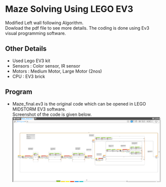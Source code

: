 # Maze Solving Using LEGO EV3
Modified Left wall following Algorithm.<br />
Dowload the pdf file to see more details. The coding is done using Ev3 visual programming software.<br />
## Other Details
* Used Lego EV3 kit
* Sensors : Color sensor, IR sensor
* Motors : Medium Motor, Large Motor (2nos)
* CPU : EV3 brick
## Program
* Maze_final.ev3 is the original code which can be opened in LEGO MIDSTORM EV3 software.<br/>
 Screenshot of the code is given below.
![Alt text](https://github.com/nikhilnnk/MazeSolving/blob/f889e4e1231ae6374a33de87f69681eda00bec6e/Screenshot%20(115).png?raw=true)
